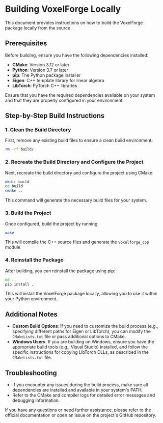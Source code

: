 # Building VoxelForge Locally

This document provides instructions on how to build the VoxelForge package locally from the source.

## Prerequisites

Before building, ensure you have the following dependencies installed:

- **CMake**: Version 3.12 or later
- **Python**: Version 3.7 or later
- **pip**: The Python package installer
- **Eigen**: C++ template library for linear algebra
- **LibTorch**: PyTorch C++ libraries

Ensure that you have the required dependencies available on your system and that they are properly configured in your environment.

## Step-by-Step Build Instructions

### 1. Clean the Build Directory

First, remove any existing build files to ensure a clean build environment:

```bash
rm -rf build/
```

### 2. Recreate the Build Directory and Configure the Project

Next, recreate the build directory and configure the project using CMake:

```bash
mkdir build
cd build
cmake ..
```

This command will generate the necessary build files for your system.

### 3. Build the Project

Once configured, build the project by running:

```bash
make
```

This will compile the C++ source files and generate the `voxelforge_cpp` module.

### 4. Reinstall the Package

After building, you can reinstall the package using pip:

```bash
cd ..
pip install .
```

This will install the VoxelForge package locally, allowing you to use it within your Python environment.

## Additional Notes

- **Custom Build Options**: If you need to customize the build process (e.g., specifying different paths for Eigen or LibTorch), you can modify the `CMakeLists.txt` file or pass additional options to CMake.
- **Windows Users**: If you are building on Windows, ensure you have the appropriate build tools (e.g., Visual Studio) installed, and follow the specific instructions for copying LibTorch DLLs, as described in the `CMakeLists.txt` file.

## Troubleshooting

- If you encounter any issues during the build process, make sure all dependencies are installed and available in your system's PATH.
- Refer to the CMake and compiler logs for detailed error messages and debugging information.

If you have any questions or need further assistance, please refer to the official documentation or open an issue on the project's GitHub repository.